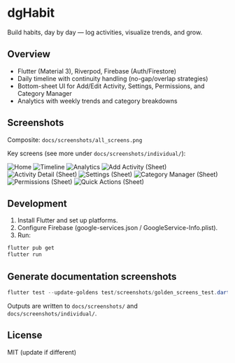 # dgHabit

Build habits, day by day — log activities, visualize trends, and grow.

## Overview

- Flutter (Material 3), Riverpod, Firebase (Auth/Firestore)
- Daily timeline with continuity handling (no-gap/overlap strategies)
- Bottom-sheet UI for Add/Edit Activity, Settings, Permissions, and Category Manager
- Analytics with weekly trends and category breakdowns

## Screenshots

Composite: `docs/screenshots/all_screens.png`

Key screens (see more under `docs/screenshots/individual/`):

![Home](docs/screenshots/individual/home.png)
![Timeline](docs/screenshots/individual/timeline.png)
![Analytics](docs/screenshots/individual/analytics.png)
![Add Activity (Sheet)](docs/screenshots/individual/sheet_add_activity.png)
![Activity Detail (Sheet)](docs/screenshots/individual/sheet_activity_detail.png)
![Settings (Sheet)](docs/screenshots/individual/sheet_settings.png)
![Category Manager (Sheet)](docs/screenshots/individual/sheet_category_manager.png)
![Permissions (Sheet)](docs/screenshots/individual/sheet_permissions.png)
![Quick Actions (Sheet)](docs/screenshots/individual/sheet_quick_actions.png)

## Development

1) Install Flutter and set up platforms.
2) Configure Firebase (google-services.json / GoogleService-Info.plist).
3) Run:

```powershell
flutter pub get
flutter run
```

## Generate documentation screenshots

```powershell
flutter test --update-goldens test/screenshots/golden_screens_test.dart
```

Outputs are written to `docs/screenshots/` and `docs/screenshots/individual/`.

## License

MIT (update if different)
